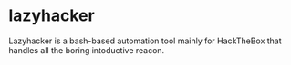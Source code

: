 # lazyhacker
Lazyhacker is a bash-based automation tool mainly for HackTheBox that handles all the boring intoductive reacon.
